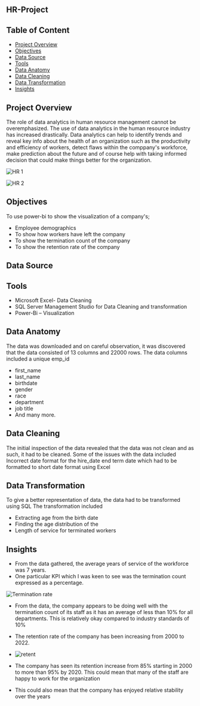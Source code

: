 ## HR-Project

## Table of Content
- [Project Overview](#Project-Overview)
- [Objectives](#Objectives)
- [Data Source](#Data-Source)
- [Tools](#Tools)
- [Data Anatomy](#Data-Anatomy)
- [Data Cleaning](#Data-Cleaning)
- [Data Transformation](#Data-Transformation)
- [Insights](#Insights)
  
## Project Overview
The role of data analytics in human resource management cannot be overemphasized. The use of data analytics in the human resource industry has increased drastically. Data analytics can help to identify trends and reveal key info about the health of an organization such as the productivity and efficiency of workers, detect flaws within the comppany's workforce, make prediction about the future and of course help with taking informed decision that could make things better for the organization.

![HR 1](https://github.com/TommyDatageek01/HR-Project/assets/141424792/07b0c066-220e-4409-95aa-4abed4fa4c51)  

![HR 2](https://github.com/TommyDatageek01/HR-Project/assets/141424792/96766a0b-8aa1-439d-819e-a2962a1db521)




## Objectives
To use power-bi to show the visualization of a company's;
- Employee demographics
- To show how workers have left the company
- To show the termination count of the company
- To show the retention rate of the company

## Data Source

## Tools
- Microsoft Excel- Data Cleaning
- SQL Server Management Studio for Data Cleaning and transformation
- Power-Bi – Visualization

## Data Anatomy

The data was downloaded and on careful observation, it was discovered that the data consisted of 13 columns and 22000 rows. The data columns included a unique 
emp_id
- first_name
- last_name
- birthdate
- gender
- race
- department
- job title
- And  many more.

## Data Cleaning
The initial inspection of the data revealed that the data was not clean and as such, it had to be cleaned. Some of the issues with the data included
Incorrect date format for the hire_date end term date which had to be formatted to short date format using Excel

## Data Transformation
To give a better representation of data, the data had to be transformed using SQL
The transformation included
- Extracting age from the birth date
- Finding the age distribution of the
- Length of service for terminated workers

## Insights
- From the data gathered, the average years of service of the workforce was 7 years.
- One particular KPI which I was keen to see was the termination count expressed as a percentage.
  
![Termination rate](https://github.com/TommyDatageek01/HR-Project/assets/141424792/0b1b5d1b-da53-4d34-9c67-884c4804983e)

  
- From the data, the company appears to be doing well with the termination count of its staff as it has an average of less than 10% for all departments. This is relatively okay compared to industry standards of 10%
- The retention rate of the company has been increasing from 2000 to 2022.
- ![retent](https://github.com/TommyDatageek01/HR-Project/assets/141424792/339c3047-ca8c-49df-8fb1-bdf3dee83556)

- The company has seen its retention increase from 85% starting in 2000 to more than 95% by 2020. This could mean that many of the staff are happy to work for the organization
- This could also mean that the company has enjoyed relative stability over the years

 


